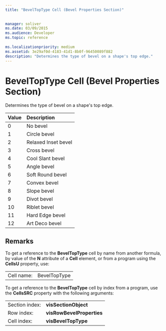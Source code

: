 ```yaml
---
title: "BevelTopType Cell (Bevel Properties Section)"
 
 
manager: soliver
ms.date: 03/09/2015
ms.audience: Developer
ms.topic: reference
 
ms.localizationpriority: medium
ms.assetid: 3e29af0d-4183-41d1-8b0f-96450089f882
description: "Determines the type of bevel on a shape's top edge."
---
```


# BevelTopType Cell (Bevel Properties Section)

Determines the type of bevel on a shape's top edge. 
  
|**Value**|**Description**|
|:-----|:-----|
|0  <br/> |No bevel  <br/> |
|1  <br/> |Circle bevel  <br/> |
|2  <br/> |Relaxed Inset bevel  <br/> |
|3  <br/> |Cross bevel  <br/> |
|4  <br/> |Cool Slant bevel  <br/> |
|5  <br/> |Angle bevel  <br/> |
|6  <br/> |Soft Round bevel  <br/> |
|7  <br/> |Convex bevel  <br/> |
|8  <br/> |Slope bevel  <br/> |
|9  <br/> |Divot bevel  <br/> |
|10  <br/> |Riblet bevel  <br/> |
|11  <br/> |Hard Edge bevel  <br/> |
|12  <br/> |Art Deco bevel  <br/> |
   
## Remarks

To get a reference to the **BevelTopType** cell by name from another formula, by value of the **N** attribute of a **Cell** element, or from a program using the **CellsU** property, use: 
  
|||
|:-----|:-----|
|Cell name:  <br/> |BevelTopType  <br/> |
   
To get a reference to the **BevelTopType** cell by index from a program, use the **CellsSRC** property with the following arguments: 
  
|||
|:-----|:-----|
|Section index:  <br/> |**visSectionObject** <br/> |
|Row index:  <br/> |**visRowBevelProperties** <br/> |
|Cell index:  <br/> |**visBevelTopType** <br/> |
   

